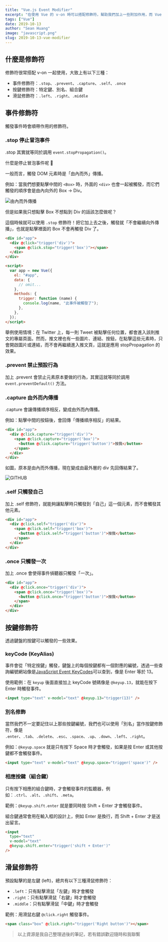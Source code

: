 ```yaml
---
title: "Vue.js Event Modifier"
excerpt: "在使用 Vue 的 v-on 時可以搭配修飾符，幫助我們加上一些附加作用，而 Vue 幫我們包裝好的修飾符有事件修飾符、按鍵修飾符，與滑鼠修飾符這三種。"
tags: ["Vue"]
date: 2019-10-13
author: "Sean Huang"
image: "javascript.png"
slug: 2019-10-13-vue-modifier
---
```


## 什麼是修飾符

修飾符很常搭配 v-on 一起使用，大致上有以下三種：

- 事件修飾符：`.stop`、`.prevent`、`.capture`、`.self`、`.once`
- 按鍵修飾符：特定鍵、別名、組合鍵
- 滑鼠修飾符：`.left`、`.right`、`.middle`

## 事件修飾符

觸發事件時會順帶作用的修飾符。

### .stop 停止冒泡事件

.stop 其實就等同於調用 `event.stopPropagation()`。

什麼是停止冒泡事件呢 🫧

一般而言，觸發 DOM 元素時是「由內而外」傳播。

例如：當我們想要點擊中間的 `<Box>` 時，外面的 `<div>` 也會一起被觸發，而它們觸發的順序會是由內向外的 Box → Div。

![由內而外傳播](https://i.imgur.com/cODO8kp.png)

但是如果我只想點擊 Box 不想點到 Div 的話該怎麼做呢？

這個時候就可以使用 `.stop` 修飾符！把它加上去之後，觸發就「不會繼續向外傳播」，也就是點擊裡面的 Box 不會再觸發 Div 了。

```html
<div id="app">
  <div @click="trigger('div')">
    <span @click.stop="trigger('box')"></span>
  </div>
</div>

<script>
  var app = new Vue({
    el: "#app",
    data: {
      // omit...
    },
    methods: {
      trigger: function (name) {
        console.log(name, "此事件被觸發了");
      },
    },
  });
</script>
```

舉例使用情境：在 Twitter 上，每一則 Tweet 被點擊任何位置，都會進入該則推文的專屬頁面。然而，推文裡也有一些圖片、連結、按鈕，在點擊這些元素時，只會開啟圖片或連結，而不會再繼續進入推文頁，這就是應用 stopPropagation 的效果。

### .prevent 禁止預設行為

加上 .prevent 會禁止元素原本要做的行為，其實這就等同於調用 `event.preventDefault()` 方法。

### .capture 由外而內傳播

.capture 會讓傳播順序相反，變成由外而內傳播。

例如：點擊中間的按鈕後，會回傳「傳播順序相反」的結果。

```html
<div id="app">
  <div @click.capture="trigger('div')">
    <span @click.capture="trigger('box')">
      <button @click.capture="trigger('button')">按我</button>
    </span>
  </div>
</div>
```

如圖，原本是由內而外傳播，現在變成由最外層的 div 先回傳結果了。

![GITHUB](https://i.imgur.com/7G53sgc.png)

### .self 只觸發自己

加上 .self 修飾符，就能夠讓點擊時只觸發到「自己」這一個元素，而不會觸發其他元素。

```html
<div id="app">
  <div @click.self="trigger('div')">
    <span @click.self="trigger('box')">
      <button @click.self="trigger('button')">按我</button>
    </span>
  </div>
</div>
```

### .once 只觸發一次

加上 .once 會使得事件偵聽器只觸發「一次」。

```html
<div id="app">
  <div @click.once="trigger('div')">
    <span @click.once="trigger('box')">
      <button @click.once="trigger('button')">按我</button>
    </span>
  </div>
</div>
```

## 按鍵修飾符

透過鍵盤的按鍵可以觸發的一些效果。

### keyCode (KeyAlias)

事件會從「特定按鍵」觸發，鍵盤上的每個按鍵都有一個對應的編號，透過一些查詢編號網站像是[JavaScript Event KeyCodes](https://keycode.info/)可以查到，像是 Enter 等於 13。

使用範例：在 `keyup` 後面直接加上 keyCode 號碼像是 `@keyup.13`，就能在按下 Enter 時觸發事件。

```html
<input type="text" v-model="text" @keyup.13="trigger(13)" />
```

### 別名修飾

當然我們不一定要記住以上那些按鍵編號，我們也可以使用「別名」當作按鍵修飾符，像是 `.enter`、`.tab`、`.delete`、`.esc`、`.space`、`.up`、`.down`、`.left`、`.right`。

例如：`@keyup.space` 就是只有按下 Space 時才會觸發，如果是按 Enter 或其他按鍵都不會觸發事件。

```html
<input type="text" v-model="text" @keyup.space="trigger('space')" />
```

### 相應按鍵（組合鍵）

只有按下相應的組合鍵時，才會觸發事件的監聽器，例如：`.ctrl`、`.alt`、`.shift`、`.meta`。

範例：`@keyup.shift.enter` 就是要同時按 Shift + Enter 才會觸發事件。

組合鍵通常會用在輸入框的設計上，例如 Enter 是換行，而 Shift + Enter 才是送出留言。

```html
<input
  type="text"
  v-model="text"
  @keyup.shift.enter="trigger('shift + Enter')"
/>
```

## 滑鼠修飾符

預設點擊的是左鍵 (left)，總共有以下三種滑鼠修飾符：

- `.left`：只有點擊滑鼠「左鍵」時才會觸發
- `.right`：只有點擊滑鼠「右鍵」時才會觸發
- `.middle`：只有點擊滑鼠「中鍵」時才會觸發

範例：用滑鼠右鍵 `@click.right` 觸發事件。

```html
<span class="box" @click.right="trigger('Right button')"></span>
```

> 以上資源是我自己整理過後的筆記，若有錯誤歡迎隨時和我聯繫
